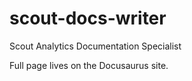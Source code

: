 # scout-docs-writer

Scout Analytics Documentation Specialist

Full page lives on the Docusaurus site.
